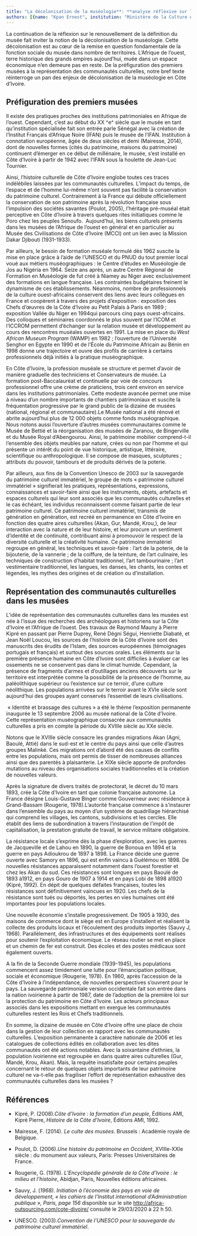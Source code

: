 ```yaml
---
title: "La décolonisation de la muséologie**: **analyse réflexive sur les musées et les communautés culturelles en Côte d’Ivoire"
authors: [{name: "Kpan Ernest", institution: "Ministère de la Culture et de la Francophonie – Abidjan, Côte d’Ivoire"}]
---
```


La continuation de la réflexion sur le renouvellement de la définition
du musée fait inviter la notion de la décolonisation de la muséologie.
Cette décolonisation est au cœur de la remise en question fondamentale
de la fonction sociale du musée dans nombre de territoires. L’Afrique de
l’ouest, terre historique des grands empires aujourd’hui, muée dans un
espace économique n’en demeure pas en reste. De la préfiguration des
premiers musées à la représentation des communautés culturelles, notre
bref texte réinterroge un pan des enjeux de décolonisation de la
muséologie en Côte d’Ivoire.

## Préfiguration des premiers musées

Il existe des pratiques proches des institutions patrimoniales en
Afrique de l’ouest. Cependant, c’est au début du XX ^e^ siècle que le
musée en tant qu’institution spécialisée fait son entrée parle Sénégal
avec la création de l’Institut Français d’Afrique Noire (IFAN) puis le
musée de l’IFAN. Institution à connotation européenne, âgée de deux
siècles et demi (Mairesse, 2014), dont de nouvelles formes (cités du
patrimoine, maisons du patrimoine) continuent d’émerger en ce début de
millénaire, le musée, s’est installé en Côte d’Ivoire à partir de 1942
avec l’IFAN sous la houlette de Jean-Luc Tournier.

Ainsi, l’histoire culturelle de Côte d’Ivoire englobe toutes ces traces
indélébiles laissées par les communautés culturelles. L’impact du temps,
de l’espace et de l’homme lui-même n’ont souvent pas facilité la
conservation du patrimoine culturel. Contrairement à la France qui
débute officiellement la conservation de son patrimoine après la
révolution française sous l’impulsion des sociétés savantes (Poulot,
2005), l’héritage pré-muséal était perceptive en Côte d’Ivoire à travers
quelques rites initiatiques comme le Poro chez les peuples Senoufo. 
Aujourd’hui, les biens culturels présents dans les musées de l’Afrique
de l’ouest en général et en particulier au Musée des Civilisations de
Côte d’Ivoire (MCCI) ont un lien avec la Mission Dakar Djibouti
(1931-1933).

Par ailleurs, le besoin de formation muséale formulé dès 1962 suscite la
mise en place grâce à l’aide de l’UNESCO et du PNUD du tout premier
local voué aux métiers muséographiques : le Centre d’études en
Muséologie de Jos au Nigéria en 1964. Seize ans après, un autre Centre
Régional de Formation en Muséologie de fut créé à Niamey au Niger avec
exclusivement des formations en langue française. Les contraintes
budgétaires freinent le dynamisme de ces établissements. Néanmoins,
nombre de professionnels de la culture ouest-africains conservent des
liens avec leurs collègues en France et coopèrent à travers des projets
d’exposition : exposition des Chefs d’œuvres de la Côte d’Ivoire au
Petit Palais à Paris en 1989 ; exposition Vallée du Niger en 1994qui
parcours cinq pays ouest-africains. Des colloques et séminaires
coordonnés le plus souvent par l’ICOM et l’ICCROM permettent d’échanger
sur la relation musée et développement au cours des rencontres muséales
ouvertes en 1991. La mise en place du *West African Museum Program*
(WAMP) en 1982 ; l’ouverture de l’Université Senghor en Egypte en 1990
et de l’École du Patrimoine Africain au Bénin en 1998 donne une
trajectoire et ouvre des profils de carrière à certains professionnels
déjà initiés à la pratique muséographique.

En Côte d’Ivoire, la profession muséale se structure et permet d’avoir
de manière graduelle des techniciens et Conservateurs de musée. La
formation post-Baccalauréat et continuelle par voie de concours
professionnel offre une crème de praticiens, trois cent environ en
service dans les institutions patrimoniales. Cette modeste
avancée permet une mise à niveau d’un nombre importants de chantiers
patrimoniaux et suscite la fréquentation progressive par le grand public
de la dizaine de musées (national, régional et communautaire).Le Musée
national a été rénové et abrite aujourd’hui plus de 12 000 objets comme
fonds muséographique. Nous notons aussi l’ouverture d’autres musées
communautaires comme le Musée de Bettié et la réorganisation des musées
de Zaranou, de Bingerville et du Musée Royal d’Abengourou. Ainsi, le
patrimoine mobilier comprend-t-il l’ensemble des objets meubles par
nature, crées ou non par l’homme et qui présente un intérêt du point de
vue historique, artistique, littéraire, scientifique ou anthropologique.
Il se compose de masques, sculptures ; attributs du pouvoir, tambours et
de produits dérivés de la poterie.

Par ailleurs, aux fins de la Convention Unesco de 2003 sur la sauvegarde
du patrimoine culturel immatériel, le groupe de mots « patrimoine
culturel immatériel » signifierait les pratiques, représentations,
expressions, connaissances et savoir-faire ainsi que les instruments,
objets, artefacts et espaces culturels qui leur sont associés que les
communautés culturelles et le cas échéant, les individus reconnaissent
comme faisant partie de leur patrimoine culturel. Ce patrimoine culturel
immatériel, transmis de génération en génération, est recréé en
permanence en Côte d’Ivoire en fonction des quatre aires culturelles
(Akan, Gur, Mandé, Krou,), de leur interaction avec la nature et de leur
histoire, et leur procure un sentiment d’identité et de continuité,
contribuant ainsi à promouvoir le respect de la diversité culturelle et
la créativité humaine. Ce patrimoine immatériel regroupe en général, les
techniques et savoir-faire : l’art de la poterie, de la bijouterie, de
la vannerie ; de la coiffure, de la teinture, de l’art culinaire, les
techniques de construction d’habitat traditionnel, l’art tambourinaire ;
l’art vestimentaire traditionnel, les langues, les danses, les chants,
les contes et légendes, les mythes des origines et de création ou
d’installation.

## Représentation des communautés culturelles dans les musées

L’idée de représentation des communautés culturelles dans les musées est
née à l’issue des recherches des archéologues et historiens sur la Côte
d’Ivoire et l’Afrique de l’ouest. Des travaux de Raymond Mauny à Pierre
Kipré en passant par Pierre Duprey, René Dégni Ségui, Henriette Diabaté,
et Jean Noël Loucou, les sources de l’histoire de la Côte d’Ivoire sont
des manuscrits des érudits de l’Islam, des sources européennes
(témoignages portugais et français) et surtout des sources orales. Les
éléments sur la première présence humaine en Côte d’Ivoire sont
difficiles à évaluer car les ossements ne se conservent pas dans le
climat humide. Cependant, la présence de fragments d’armes et
d’outillages anciens découverts sur le territoire est interprétée comme
la possibilité de la présence de l’homme, au paléolithique supérieur ou
l’existence sur ce terroir, d’une culture néolithique. Les populations
arrivées sur le terroir avant le XVIe siècle sont aujourd’hui des
groupes ayant conservés l’essentiel de leurs civilisations.

 « Identité et brassage des cultures » a été le thème l’exposition
permanente inaugurée le 13 septembre 2006 au musée national de la Côte
d’Ivoire. Cette représentation muséographique consacrée aux communautés
culturelles a pris en compte la période du XVIIIe siècle au XXe siècle.

Notons que le XVIIIe siècle consacre les grandes migrations Akan (Agni,
Baoulé, Attié) dans le sud-est et le centre du pays ainsi que celle
d’autres groupes Malinké. Ces migrations ont d’abord été des causes de
conflits entre les populations, mais ont permis de tisser de nombreuses
alliances ainsi que des parentés à plaisanterie. Le XIXe siècle apporte
de profondes mutations au niveau des organisations sociales
traditionnelles et la création de nouvelles valeurs.

Après la signature de divers traités de protectorat, le décret du 10
mars 1893, crée la Côte d’Ivoire
en tant que colonie française autonome. La France désigne Louis-Gustave
Binger comme Gouverneur avec résidence à Grand-Bassam (Rougerie,
1978).L’autorité française commence à s’instaurer dans l’ensemble du
pays au moyen d’un système de quadrillage hiérarchisé qui comprend les
villages, les cantons, subdivisions et les cercles. Elle établit des
liens de subordination à travers l’instauration de l’impôt de
capitalisation, la prestation gratuite de travail, le service militaire
obligatoire.

La résistance locale s’exprime dès la phase d’exploration, avec les
guerres de Jacqueville et de Lahou en 1890, la guerre de Bonoua en 1894
et la guerre en pays Adioukrou de 1897 à 1898. La France décide une
guerre ouverte avec Samory en 1896, qui est enfin vaincu à Guélémou en 1898. 
De nouvelles résistances apparaissent notamment dans l’ouest
forestier et chez les Akan du sud. Ces résistances sont longues en pays
Baoulé de 1893 à1912, en pays Gouro de 1907 à 1914 et en pays Lobi de
1898 à1920 (Kipré, 1992). En dépit de quelques défaites françaises,
toutes les résistances sont définitivement vaincues en 1920. Les chefs
de la résistance sont tués ou déportés, les pertes en vies humaines ont
été importantes pour les populations locales.

Une nouvelle économie s’installe progressivement. De 1905 à 1930, des
maisons de commerce dont le siège est en Europe s’installent et
réalisent la collecte des produits locaux et l’écoulement des produits
importés (Sauvy J, 1968). Parallèlement, des infrastructures et des
équipements sont réalisés pour soutenir l’exploitation économique. Le
réseau routier se met en place et un chemin de fer est construit. Des
écoles et des postes médicaux sont également ouverts.

A la fin de la Seconde Guerre mondiale (1939-1945), les populations
commencent assez timidement une lutte pour l’émancipation politique,
sociale et économique (Rougerie, 1978). En 1960, après l’accession de la
Côte d’Ivoire à l’indépendance, de nouvelles perspectives s’ouvrent pour
le pays. La sauvegarde patrimoniale version occidentale fait son entrée
dans la nation ivoirienne à partir de 1987, date de l’adoption de la
première loi sur la protection du patrimoine en Côte d’Ivoire. Les
acteurs principaux associés dans les expositions mettant en exergue les
communautés culturelles restent les Rois et Chefs traditionnels.

En somme, la dizaine de musée en Côte d’Ivoire offre une place de choix
dans la gestion de leur collection en rapport avec les communautés
culturelles. L’exposition permanente à caractère nationale de 2006 et
les catalogues de collections édités en collaboration avec les dites
communautés ont été actions notables. Avec la soixantaine
d’ethnies, la population
ivoirienne est regroupée en dans quatre aires culturelles (Gur, Mandé,
Krou, Akan). Mais, la requête insatisfaite pour certains peuples
concernant le retour de quelques objets importants de leur patrimoine
culturel ne va-t-elle pas fragiliser l’effort de représentation
exhaustive des communautés culturelles dans les musées ?

## Références

- Kipré, P. (2008).*Côte d’Ivoire : la formation d’un peuple*,
  Éditions AMI, Kipré Pierre, *Histoire de la Côte d’Ivoire*, Éditions
  AMI, 1992.
- Mairesse, F. (2014). *Le culte des musées*. Brussels : Académie royale
  de Belgique.

- Poulot, D. (2006).*Une histoire du patrimoine en Occident*,
  XVIIIe-XXIe siècle : du monument aux valeurs, Paris: Presses
  Universitaires de France.

- Rougerie, G. (1978). *L’Encyclopédie générale de la Côte d’Ivoire :
  le milieu et l’histoire*, Abidjan, Paris, Nouvelles éditions
  africaines.

- Sauvy, J. (*1968). Initiation à l’économie des pays en voie de
  développement, « les cahiers de l’Institut international
  d’Administration publique », Paris, page 156* disponible sur le site
  http://africa-outsourcing.com/cote-divoire/ consulté le 29/03/2020 à
  22 h 50.

- UNESCO. (2003).*Convention de l’UNESCO pour la sauvegarde du
  patrimoine culturel immatériel*.